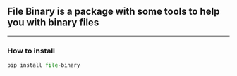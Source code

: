 ## File Binary is a package with some tools to help you with binary files
---
### How to install
```python
pip install file-binary
```